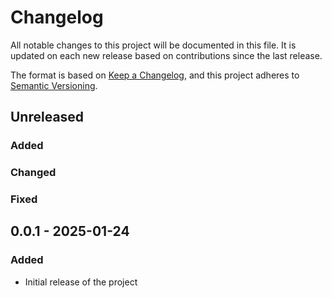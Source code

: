 # Changelog

All notable changes to this project will be documented in this file.
It is updated on each new release based on contributions since the last release.

The format is based on [Keep a Changelog](https://keepachangelog.com/en/1.1.0/),
and this project adheres to [Semantic Versioning](https://semver.org/spec/v2.0.0.html).

## Unreleased

### Added

### Changed

### Fixed


## 0.0.1 - 2025-01-24

### Added

- Initial release of the project
